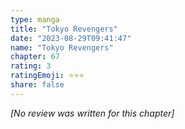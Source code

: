```yaml
---
type: manga
title: "Tokyo Revengers"
date: "2023-08-29T09:41:47"
name: "Tokyo Revengers"
chapter: 67
rating: 3
ratingEmoji: ⭐️⭐️⭐️
share: false
---
```


*[No review was written for this chapter]*
